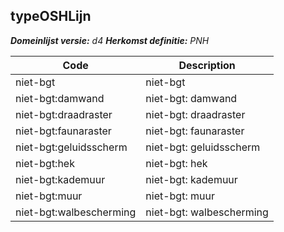 ## typeOSHLijn

*__Domeinlijst versie:__ d4*
*__Herkomst definitie:__ PNH*

|__Code__ |__Description__	|
|	---	|	---	|
| niet-bgt | niet-bgt |
| niet-bgt:damwand | niet-bgt: damwand |
| niet-bgt:draadraster | niet-bgt: draadraster |
| niet-bgt:faunaraster | niet-bgt: faunaraster |
| niet-bgt:geluidsscherm | niet-bgt: geluidsscherm |
| niet-bgt:hek | niet-bgt: hek |
| niet-bgt:kademuur | niet-bgt: kademuur |
| niet-bgt:muur | niet-bgt: muur |
| niet-bgt:walbescherming | niet-bgt: walbescherming |
